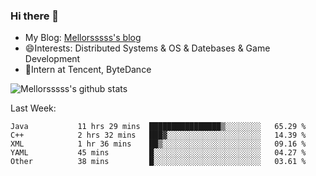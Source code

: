 ### Hi there 👋

- My Blog: [Mellorsssss's blog](https://mellorsssss.com/)
- 😄Interests: Distributed Systems & OS & Datebases & Game Development
- 🤔Intern at Tencent, ByteDance


![Mellorsssss's github stats](https://github-readme-stats.vercel.app/api?username=Mellorsssss&show_icons=true&theme=radical)

<!-- ![Top Langs](https://github-readme-stats.vercel.app/api/top-langs/?username=anuraghazra&hide=javascript,html,typescript,css,glsl) -->

<!--
**Mellorsssss/Mellorsssss** is a ✨ _special_ ✨ repository because its `README.md` (this file) appears on your GitHub profile.

Here are some ideas to get you started:

- 🔭 I’m currently working on ...
- 🌱 I’m currently learning ...
- 👯 I’m looking to collaborate on ...
- 🤔 I’m looking for help with ...
- 💬 Ask me about ...
- 📫 How to reach me: ...
- 😄 Pronouns: ...
- ⚡ Fun fact: ...
-->

Last Week:
<!--START_SECTION:waka-->

```text
Java           11 hrs 29 mins  ████████████████▒░░░░░░░░   65.29 %
C++            2 hrs 32 mins   ███▓░░░░░░░░░░░░░░░░░░░░░   14.39 %
XML            1 hr 36 mins    ██▒░░░░░░░░░░░░░░░░░░░░░░   09.16 %
YAML           45 mins         █░░░░░░░░░░░░░░░░░░░░░░░░   04.27 %
Other          38 mins         █░░░░░░░░░░░░░░░░░░░░░░░░   03.61 %
```

<!--END_SECTION:waka-->
